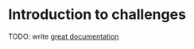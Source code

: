 # Introduction to challenges

TODO: write [great documentation](http://jacobian.org/writing/what-to-write/)
